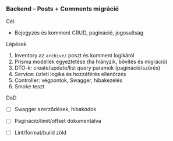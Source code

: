 ### Backend – Posts + Comments migráció

Cél
- Bejegyzés és komment CRUD, pagináció, jogosultság

Lépések
1. Inventory az `archive/` poszt és komment logikáról
2. Prisma modellek egyeztetése (ha hiányzik, bővítés és migráció)
3. DTO-k: create/update/list query paramok (pagináció/szűrés)
4. Service: üzleti logika és hozzáférés ellenőrzés
5. Controller: végpontok, Swagger, hibakezelés
6. Smoke teszt

DoD
- [ ] Swagger szerződések, hibakódok
- [ ] Pagináció/limit/offset dokumentálva
- [ ] Lint/format/build zöld



